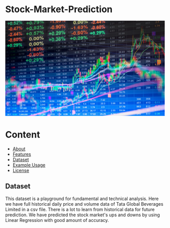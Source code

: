 # Stock-Market-Prediction
<img src="stock.webp" width="800" height="300">

<h1>Content</h1>

* [About](#About)
* [Features](#features)
* [Dataset](#dataset)
*  [Example Usage](#usage)
*  [License](#license)




<a id="Dataset"></a>
## Dataset
This dataset is a playground for fundamental and technical analysis. Here we have full historical daily price and volume data of Tata Global Beverages Limited in a csv file. There is a lot to learn from historical data for future prediction. We have predicted the stock market's ups and downs by using Linear Regression with good amount of accuracy. 
